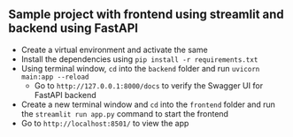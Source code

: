 ## Sample project with frontend using streamlit and backend using FastAPI

* Create a virtual environment and activate the same
* Install the dependencies using `pip install -r requirements.txt`
* Using terminal window, `cd` into the `backend` folder and run `uvicorn main:app --reload`
    * Go to `http://127.0.0.1:8000/docs` to verify the Swagger UI for FastAPI backend
* Create a new terminal window and `cd` into the `frontend` folder and run the `streamlit run app.py` command to start the frontend
* Go to `http://localhost:8501/` to view the app
